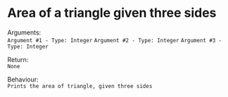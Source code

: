 # Area of a triangle given three sides 

Arguments:  
```Argument #1 - Type: Integer```
```Argument #2 - Type: Integer```
```Argument #3 - Type: Integer```
  
Return:  
```None```
  
Behaviour:  
```Prints the area of triangle, given three sides```
